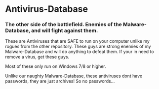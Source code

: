 # Antivirus-Database
### The other side of the battlefield. Enemies of the Malware-Database, and will fight against them.

These are Antiviruses that are SAFE to run on your computer unlike my rogues from the other repository. These guys are strong enemies of my Malware-Database and will do anything to defeat them. If your in need to remove a virus, get these guys.

Most of these only run on Windows 7/8 or higher.

Unlike our naughty Malware-Database, these antiviruses dont have passwords, they are just archives! So no passwords...
